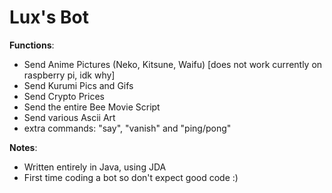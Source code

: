 # Lux's Bot
**Functions**:
- Send Anime Pictures (Neko, Kitsune, Waifu) [does not work currently on raspberry pi, idk why]
- Send Kurumi Pics and Gifs
- Send Crypto Prices
- Send the entire Bee Movie Script
- Send various Ascii Art
- extra commands: "say", "vanish" and "ping/pong"

**Notes**:
- Written entirely in Java, using JDA
- First time coding a bot so don't expect good code :)
